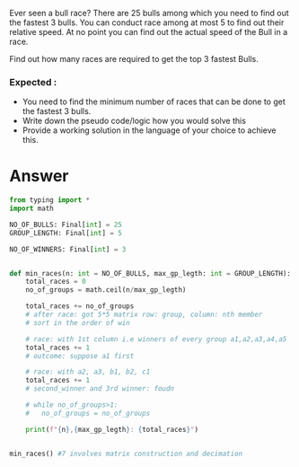 Ever seen a bull race? There are 25 bulls among which you need to find out the fastest 3 bulls.
You can conduct race among at most 5 to find out their relative speed.
At no point you can find out the actual speed of the Bull in a race. 

Find out how many races are required to get the top 3 fastest Bulls. 

### Expected :

- You need to find the minimum number of races that can be done to get the fastest 3 bulls.
- Write down the pseudo code/logic how you would solve this
- Provide a working solution in the language of your choice to achieve this.


# Answer

```python
from typing import *
import math

NO_OF_BULLS: Final[int] = 25
GROUP_LENGTH: Final[int] = 5

NO_OF_WINNERS: Final[int] = 3


def min_races(n: int = NO_OF_BULLS, max_gp_legth: int = GROUP_LENGTH):
    total_races = 0
    no_of_groups = math.ceil(n/max_gp_legth)

    total_races += no_of_groups
    # after race: got 5*5 matrix row: group, column: nth member
    # sort in the order of win

    # race: with 1st column i.e winners of every group a1,a2,a3,a4,a5
    total_races += 1
    # outcome: suppose a1 first

    # race: with a2, a3, b1, b2, c1
    total_races += 1
    # second_winner and 3rd winner: foudn

    # while no_of_groups>1:
    #   no_of_groups = no_of_groups

    print(f"{n},{max_gp_legth}: {total_races}")


min_races() #7 involves matrix construction and decimation
```
